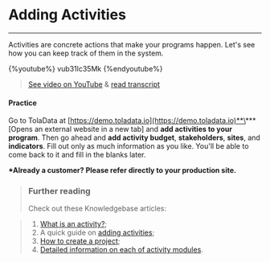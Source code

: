 # Adding Activities

---

Activities are concrete actions that make your programs happen. Let's see how you can keep track of them in the system.

{%youtube%} vub31lc35Mk {%endyoutube%}  
> [See video on YouTube](https://www.youtube.com/embed/vub31lc35Mk?rel=0) & [read transcript](https://docs.google.com/document/d/1DCaeMviBwSO5hGSfeh6Y9McPI6D1dzxJyDs5kKa4wug/edit#heading=h.zexkmlu322pr)

#### Practice

Go to TolaData at [https://demo.toladata.io](https://demo.toladata.io)**\*** \[Opens an external website in a new tab\] and **add activities to your program**. Then go ahead and **add activity budget**, **stakeholders**, **sites**, and **indicators**. Fill out only as much information as you like. You'll be able to come back to it and fill in the blanks later.

**\*Already a customer? Please refer directly to your production site.**

> ### Further reading
> Check out these Knowledgebase articles: 

> 1. [What is an activity?](https://help.toladata.com/7-activities/what-is-an-activity.html);
> 2. A quick guide on [adding activities](https://help.toladata.com/7-activities/add-activity.html);
> 3. [How to create a project](https://help.toladata.com/7-activities/promoting-an-activity-to-a-project.html);
> 4. [Detailed information on each of activity modules](https://help.toladata.com/7-activities/activity-modules.html).

## 



